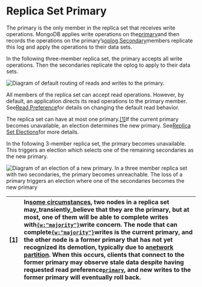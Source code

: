 # Replica Set Primary

The primary is the only member in the replica set that receives write operations. MongoDB applies write operations on the[primary](https://docs.mongodb.com/manual/reference/glossary/#term-primary)and then records the operations on the primary’s[oplog](https://docs.mongodb.com/manual/core/replica-set-oplog/).[Secondary](https://docs.mongodb.com/manual/core/replica-set-members/#replica-set-secondary-members)members replicate this log and apply the operations to their data sets.

In the following three-member replica set, the primary accepts all write operations. Then the secondaries replicate the oplog to apply to their data sets.

![](https://docs.mongodb.com/manual/_images/replica-set-read-write-operations-primary.bakedsvg.svg "Diagram of default routing of reads and writes to the primary.")

All members of the replica set can accept read operations. However, by default, an application directs its read operations to the primary member. See[Read Preference](https://docs.mongodb.com/manual/core/read-preference/)for details on changing the default read behavior.

The replica set can have at most one primary.[\[1\]](https://docs.mongodb.com/manual/core/replica-set-primary/#edge-cases-2-primaries)If the current primary becomes unavailable, an election determines the new primary. See[Replica Set Elections](https://docs.mongodb.com/manual/core/replica-set-elections/)for more details.

In the following 3-member replica set, the primary becomes unavailable. This triggers an election which selects one of the remaining secondaries as the new primary.

![](https://docs.mongodb.com/manual/_images/replica-set-trigger-election.bakedsvg.svg "Diagram of an election of a new primary. In a three member replica set with two secondaries, the primary becomes unreachable. The loss of a primary triggers an election where one of the secondaries becomes the new primary")

| [\[1\]](https://docs.mongodb.com/manual/core/replica-set-primary/#id1) | In[some circumstances](https://docs.mongodb.com/manual/reference/read-preference/#edge-cases), two nodes in a replica set may_transiently_believe that they are the primary, but at most, one of them will be able to complete writes with[`{w:"majority"}`](https://docs.mongodb.com/manual/reference/write-concern/#writeconcern."majority")write concern. The node that can complete[`{w:"majority"}`](https://docs.mongodb.com/manual/reference/write-concern/#writeconcern."majority")writes is the current primary, and the other node is a former primary that has not yet recognized its demotion, typically due to a[network partition](https://docs.mongodb.com/manual/reference/glossary/#term-network-partition). When this occurs, clients that connect to the former primary may observe stale data despite having requested read preference[`primary`](https://docs.mongodb.com/manual/reference/read-preference/#primary), and new writes to the former primary will eventually roll back. |
| :--- | :--- |




